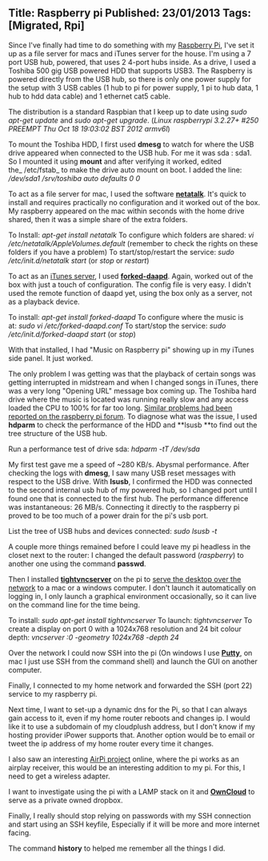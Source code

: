 Title: Raspberry pi
Published: 23/01/2013
Tags: [Migrated, Rpi] 
---

Since I've finally had time to do something with my [Raspberry Pi](http://www.raspberrypi.org/), I've set it up as a file server for macs and iTunes server for the house. I'm using a 7 port USB hub, powered, that uses 2 4-port hubs inside. As a drive, I used a Toshiba 500 gig USB powered HDD that supports USB3. The Raspberry is powered directly from the USB hub, so there is only one power supply for the setup with 3 USB cables (1 hub to pi for power supply, 1 pi to hub data, 1 hub to hdd data cable) and 1 ethernet cat5 cable.

The distribution is a standard Raspbian that I keep up to date using _sudo apt-get update_ and _sudo apt-get upgrade_. (_Linux raspberrypi 3.2.27+ #250 PREEMPT Thu Oct 18 19:03:02 BST 2012 armv6l_)

To mount the Toshiba HDD, I first used **dmesg** to watch for where the USB drive appeared when connected to the USB hub. For me it was sda : sda1. So I mounted it using **mount** and after verifying it worked, edited the_ /etc/fstab_ to make the drive auto mount on boot. I added the line: _/dev/sda1 /srv/toshiba auto defaults 0 0_

To act as a file server for mac, I used the software [**netatalk**](http://netatalk.sourceforge.net/). It's quick to install and requires practically no configuration and it worked out of the box. My raspberry appeared on the mac within seconds with the home drive shared, then it was a simple share of the extra folders.

To Install: _apt-get install netatalk_ To configure which folders are shared: _vi /etc/netatalk/AppleVolumes.default_ (remember to check the rights on these folders if you have a problem) To start/stop/restart the service: _sudo /etc/init.d/netatalk start_ (or _stop_ or _restart_)

To act as an [iTunes server](http://elinux.org/RPiForked-Daapd), I used **[forked-daapd](https://github.com/jasonmc/forked-daapd)**. Again, worked out of the box with just a touch of configuration. The config file is very easy. I didn't used the remote function of daapd yet, using the box only as a server, not as a playback device.

To install: _apt-get install forked-daapd_ To configure where the music is at: _sudo vi /etc/forked-daapd.conf_ To start/stop the service: _sudo /etc/init.d/forked-daapd start_ (or _stop_)

With that installed, I had "Music on Raspberry pi" showing up in my iTunes side panel. It just worked.

The only problem I was getting was that the playback of certain songs was getting interrupted in midstream and when I changed songs in iTunes, there was a very long "Opening URL" message box coming up. The Toshiba hard drive where the music is located was running really slow and any access loaded the CPU to 100% for far too long. [Similar problems had been reported on the raspberry pi forum](http://www.raspberrypi.org/phpBB3/viewtopic.php?f=28&t=10355). To diagnose what was the issue, I used **hdparm** to check the performance of the HDD and **lsusb **to find out the tree structure of the USB hub.

Run a performance test of drive sda: _hdparm -tT /dev/sda_

My first test gave me a speed of ~280 KB/s. Abysmal performance. After checking the logs with **dmesg**, I saw many USB reset messages with respect to the USB drive. With **lsusb**, I confirmed the HDD was connected to the second internal usb hub of my powered hub, so I changed port until I found one that is connected to the first hub. The performance difference was instantaneous: 26 MB/s. Connecting it directly to the raspberry pi proved to be too much of a power drain for the pi's usb port.

List the tree of USB hubs and devices connected: _sudo lsusb -t_

A couple more things remained before I could leave my pi headless in the closet next to the router: I changed the default password (_raspberry_) to another one using the command **passwd**.

Then I installed [**tightvncserver**](http://www.tightvnc.com/) on the pi to [serve the desktop over the network](http://elinux.org/RPi_VNC_Server) to a mac or a windows computer. I don't launch it automatically on logging in, I only launch a graphical environment occasionally, so it can live on the command line for the time being.

To install: _sudo apt-get install tightvncserver_ To launch: _tightvncserver_ To create a display on port 0 with a 1024x768 resolution and 24 bit colour depth: _vncserver :0 -geometry 1024x768 -depth 24_

Over the network I could now SSH into the pi (On windows I use [**Putty**](http://www.chiark.greenend.org.uk/~sgtatham/putty/), on mac I just use SSH from the command shell) and launch the GUI on another computer.

Finally, I connected to my home network and forwarded the SSH (port 22) service to my raspberry pi.

Next time, I want to set-up a dynamic dns for the Pi, so that I can always gain access to it, even if my home router reboots and changes ip. I would like it to use a subdomain of my cloudplush address, but I don't know if my hosting provider iPower supports that. Another option would be to email or tweet the ip address of my home router every time it changes.

I also saw an interesting [AirPi project](http://jordanburgess.com/post/38986434391/raspberry-pi-airplay) online, where the pi works as an airplay receiver, this would be an interesting addition to my pi. For this, I need to get a wireless adapter.

I want to investigate using the pi with a LAMP stack on it and [**OwnCloud**](https://owncloud.com/) to serve as a private owned dropbox.

Finally, I really should stop relying on passwords with my SSH connection and start using an SSH keyfile, Especially if it will be more and more internet facing.

The command **history** to helped me remember all the things I did.
